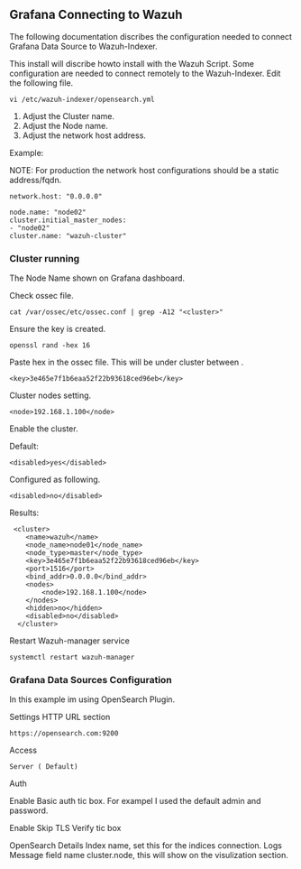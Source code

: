## Grafana Connecting to Wazuh

The following documentation discribes the configuration needed to connect Grafana Data Source to Wazuh-Indexer.

This install will discribe howto install with the Wazuh Script. Some configuration are needed to connect remotely to the Wazuh-Indexer.
Edit the following file.

```
vi /etc/wazuh-indexer/opensearch.yml
```
1. Adjust the Cluster name.
2. Adjust the Node name.
3. Adjust the network host address.

Example:

NOTE: For production the network host configurations should be a static address/fqdn.

```
network.host: "0.0.0.0"
```


```
node.name: "node02"
cluster.initial_master_nodes:
- "node02"
cluster.name: "wazuh-cluster"
```

### Cluster running

The Node Name shown on Grafana dashboard.

Check ossec file.

```
cat /var/ossec/etc/ossec.conf | grep -A12 "<cluster>"
```
Ensure the key is created.

```
openssl rand -hex 16
```
Paste hex in the ossec file. This will be under cluster between  <key> </key> .

```
<key>3e465e7f1b6eaa52f22b93618ced96eb</key>
```
Cluster nodes setting.

```
<node>192.168.1.100</node>
```

Enable the cluster.

Default:

```
<disabled>yes</disabled>
```
Configured as following.

```
<disabled>no</disabled>
```

Results:

```
 <cluster>
    <name>wazuh</name>
    <node_name>node01</node_name>
    <node_type>master</node_type>
    <key>3e465e7f1b6eaa52f22b93618ced96eb</key>
    <port>1516</port>
    <bind_addr>0.0.0.0</bind_addr>
    <nodes>
        <node>192.168.1.100</node>
    </nodes>
    <hidden>no</hidden>
    <disabled>no</disabled>
  </cluster>
```

Restart  Wazuh-manager service

```
systemctl restart wazuh-manager
```


### Grafana Data Sources Configuration

In this example im using OpenSearch Plugin.

Settings
HTTP URL  section
```
https://opensearch.com:9200
```
Access 

```
Server ( Default)
```
Auth

Enable Basic auth tic box. For exampel I used the default admin and password.

Enable Skip TLS Verify tic box

OpenSearch Details
Index name, set this for the indices connection.
Logs
Message field name cluster.node, this will show on the visulization section.



 

